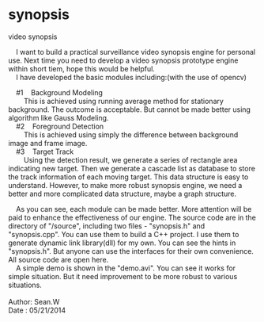synopsis
========

video synopsis


&nbsp;&nbsp;&nbsp;&nbsp;I want to build a practical surveillance video synopsis engine for personal use. Next time you need to develop a video synopsis prototype engine within short tiem, hope this would be helpful.<br />
&nbsp;&nbsp;&nbsp;&nbsp;I have developed the basic modules including:(with the use of opencv)<br />

&nbsp;&nbsp;&nbsp;&nbsp;#1&nbsp;&nbsp;&nbsp;&nbsp;Background Modeling<br />
&nbsp;&nbsp;&nbsp;&nbsp;&nbsp;&nbsp;&nbsp;&nbsp;This is achieved using running average method for stationary background. The outcome is acceptable. But cannot be made better using algorithm like Gauss Modeling.<br />
&nbsp;&nbsp;&nbsp;&nbsp;#2&nbsp;&nbsp;&nbsp;&nbsp;Foreground Detection<br />
&nbsp;&nbsp;&nbsp;&nbsp;&nbsp;&nbsp;&nbsp;&nbsp;This is achieved using simply the difference between background image and frame image.<br />
&nbsp;&nbsp;&nbsp;&nbsp;#3&nbsp;&nbsp;&nbsp;&nbsp;Target Track<br />
&nbsp;&nbsp;&nbsp;&nbsp;&nbsp;&nbsp;&nbsp;&nbsp;Using the detection result, we generate a series of rectangle area indicating new target. Then we generate a cascade list as database to store the track information of each moving target. This data structure is easy to understand. However, to make more robust synopsis engine, we need a better and more complicated data structure, maybe a graph structure.<br />

&nbsp;&nbsp;&nbsp;&nbsp;As you can see, each module can be made better. More attention will be paid to enhance the effectiveness of our engine. The source code are in the directory of "/source", including two files - "synopsis.h" and "synopsis.cpp". You can use them to build a C++ project. I use them to generate dynamic link library(dll) for my own. You can see the hints in "synopsis.h". But anyone can use the interfaces for their own convenience. All source code are open here.<br />
&nbsp;&nbsp;&nbsp;&nbsp;A simple demo is shown in the "demo.avi". You can see it works for simple situation. But it need improvement to be more robust to various situations.<br /><br />
Author: Sean.W<br />
Date  : 05/21/2014<br />
